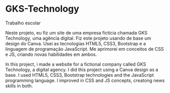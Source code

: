 # GKS-Technology
 Trabalho escolar

 Neste projeto, eu fiz um site de uma empresa fictícia chamada GKS Technology, uma agência digital. Fiz este
projeto usando de base um design do Canva. Usei as tecnologias HTML5, CSS3, Bootstrap e a linguagem de programação JavaScript.
 Me aprimorei em conceitos de CSS e JS, criando novas habilidades em ambos.

 In this project, i made a website for a fictional company called GKS Technology, a digital agency. I did this project 
using a Canva design as a base. I used HTML5, CSS3, Bootstrap technologies and the JavaScript programming language.
 I improved in CSS and JS concepts, creatong news skills in both.